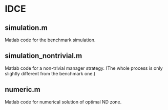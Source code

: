 # IDCE
## simulation.m
Matlab code for the benchmark simulation.
## simulation_nontrivial.m
Matlab code for a non-trivial manager strategy. (The whole process is only slightly different from the benchmark one.)
## numeric.m
Matlab code for numerical solution of optimal ND zone.
